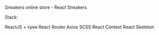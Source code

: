  
Sneakers online store - React Sneakers
 
Stack:

ReactJS + хуки
React Router
Axios
SCSS
React Context
React Skeleton
